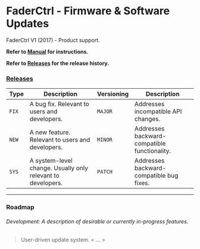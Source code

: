 # FaderCtrl - Firmware & Software Updates

FaderCtrl V1 (2017) - Product support. <p>
<strong> Refer to [Manual](MANUAL.md) for instructions. </strong>

<strong> Refer to [Releases](https://github.com/coreyackland/faderctrl/releases) for the release history. </strong>

### [Releases](https://github.com/coreyackland/faderctrl/releases) </strong>

| **Type** | **Description**                                             | **Versioning** | **Description**                              |
|----------|-------------------------------------------------------------|----------------|----------------------------------------------|
| `FIX`   | A bug fix. Relevant to users and developers.                | `MAJOR`        | Addresses incompatible API changes.          |
| `NEW`   | A new feature. Relevant to users and developers.            | `MINOR`        | Addresses backward-compatible functionality. |
| `SYS`   | A system-level change. Usually only relevant to developers. | `PATCH`        | Addresses backward-compatible bug fixes.     |

---

### Roadmap

<em><h6>Development: A description of desirable or currently in-progress features. </h6></em>
> User-driven update system.
> < ... >
